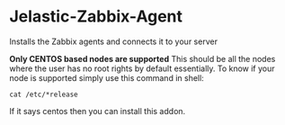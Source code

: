 # Jelastic-Zabbix-Agent
Installs the Zabbix agents and connects it to your server


**Only CENTOS based nodes are supported** This should be all the nodes where the user has no root rights by default essentially.
To know if your node is supported simply use this command in shell:
```
cat /etc/*release
```
If it says centos then you can install this addon.